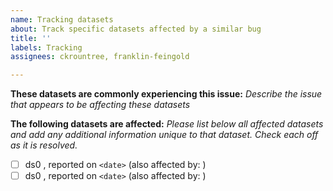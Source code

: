 ```yaml
---
name: Tracking datasets
about: Track specific datasets affected by a similar bug
title: ''
labels: Tracking
assignees: ckrountree, franklin-feingold

---
```


**These datasets are commonly experiencing this issue:**
*Describe the issue that appears to be affecting these datasets*

**The following datasets are affected:**
*Please list below all affected datasets and add any additional information unique to that dataset. Check each off as it is resolved.*

- [ ] ds0 , reported on `<date>` (also affected by: ) 
- [ ] ds0 , reported on `<date>` (also affected by: )
